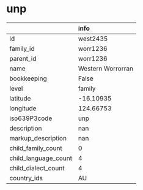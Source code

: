 # unp
|                      | info              |
|:---------------------|:------------------|
| id                   | west2435          |
| family_id            | worr1236          |
| parent_id            | worr1236          |
| name                 | Western Worrorran |
| bookkeeping          | False             |
| level                | family            |
| latitude             | -16.10935         |
| longitude            | 124.66753         |
| iso639P3code         | unp               |
| description          | nan               |
| markup_description   | nan               |
| child_family_count   | 0                 |
| child_language_count | 4                 |
| child_dialect_count  | 4                 |
| country_ids          | AU                |